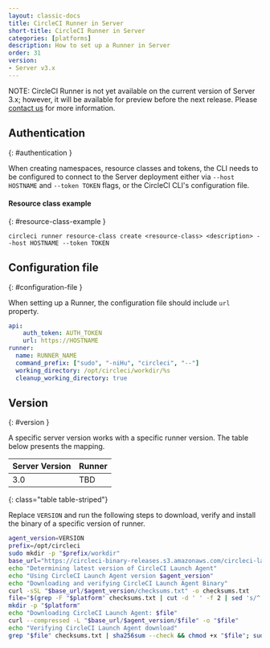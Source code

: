 ```yaml
---
layout: classic-docs
title: CircleCI Runner in Server
short-title: CircleCI Runner in Server
categories: [platforms]
description: How to set up a Runner in Server
order: 31
version:
- Server v3.x
---
```


NOTE: CircleCI Runner is not yet available on the current version of Server 3.x; however, it will be available for preview before the next release. Please [contact us](https://circleci.com/contact/) for more information.

## Authentication
{: #authentication }

When creating namespaces, resource classes and tokens, the CLI needs to be configured to connect to the Server
deployment either via `--host HOSTNAME` and `--token TOKEN` flags, or the CircleCI CLI's configuration file.

####  Resource class example
{: #resource-class-example }
```plaintext
circleci runner resource-class create <resource-class> <description> --host HOSTNAME --token TOKEN
```

## Configuration file
{: #configuration-file }

When setting up a Runner, the configuration file should include `url` property.

```yaml
api:
    auth_token: AUTH_TOKEN
    url: https://HOSTNAME
runner:
  name: RUNNER_NAME
  command_prefix: ["sudo", "-niHu", "circleci", "--"]
  working_directory: /opt/circleci/workdir/%s
  cleanup_working_directory: true
```

## Version
{: #version }

A specific server version works with a specific runner version. The table below presents the mapping.

Server Version  | Runner
----------------|---------------------------------
3.0 | TBD
{: class="table table-striped"}


Replace `VERSION` and run the following steps to download, verify and install the binary of a specific version of runner.

```sh
agent_version=VERSION
prefix=/opt/circleci
sudo mkdir -p "$prefix/workdir"
base_url="https://circleci-binary-releases.s3.amazonaws.com/circleci-launch-agent"
echo "Determining latest version of CircleCI Launch Agent"
echo "Using CircleCI Launch Agent version $agent_version"
echo "Downloading and verifying CircleCI Launch Agent Binary"
curl -sSL "$base_url/$agent_version/checksums.txt" -o checksums.txt
file="$(grep -F "$platform" checksums.txt | cut -d ' ' -f 2 | sed 's/^.//')"
mkdir -p "$platform"
echo "Downloading CircleCI Launch Agent: $file"
curl --compressed -L "$base_url/$agent_version/$file" -o "$file"
echo "Verifying CircleCI Launch Agent download"
grep "$file" checksums.txt | sha256sum --check && chmod +x "$file"; sudo cp "$file" "$prefix/circleci-launch-agent" || echo "Invalid checksum for CircleCI Launch Agent, please try download again"
```
